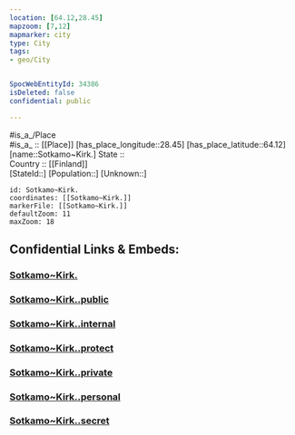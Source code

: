 ```yaml
---
location: [64.12,28.45] 
mapzoom: [7,12] 
mapmarker: city 
type: City
tags:
- geo/City


SpocWebEntityId: 34386
isDeleted: false
confidential: public

---
```

#is_a_/Place  
#is_a_ :: [[Place]] 
[has_place_longitude::28.45] 
[has_place_latitude::64.12] 
[name::Sotkamo~Kirk.] 
State ::  
Country :: [[Finland]]  
[StateId::] 
[Population::] 
[Unknown::] 


```leaflet
id: Sotkamo~Kirk.
coordinates: [[Sotkamo~Kirk.]] 
markerFile: [[Sotkamo~Kirk.]] 
defaultZoom: 11 
maxZoom: 18
```


## Confidential Links & Embeds: 

### [Sotkamo~Kirk.](/_Standards/Earth/Continent/Europe/Europe~North/Finland/Provinces~Finland/Oulu/counties~Oulu/Kainuu/City/Sotkamo~Kirk..md) 

### [Sotkamo~Kirk..public](/_public/Earth/Continent/Europe/Europe~North/Finland/Provinces~Finland/Oulu/counties~Oulu/Kainuu/City/Sotkamo~Kirk..public.md) 

### [Sotkamo~Kirk..internal](/_internal/Earth/Continent/Europe/Europe~North/Finland/Provinces~Finland/Oulu/counties~Oulu/Kainuu/City/Sotkamo~Kirk..internal.md) 

### [Sotkamo~Kirk..protect](/_protect/Earth/Continent/Europe/Europe~North/Finland/Provinces~Finland/Oulu/counties~Oulu/Kainuu/City/Sotkamo~Kirk..protect.md) 

### [Sotkamo~Kirk..private](/_private/Earth/Continent/Europe/Europe~North/Finland/Provinces~Finland/Oulu/counties~Oulu/Kainuu/City/Sotkamo~Kirk..private.md) 

### [Sotkamo~Kirk..personal](/_personal/Earth/Continent/Europe/Europe~North/Finland/Provinces~Finland/Oulu/counties~Oulu/Kainuu/City/Sotkamo~Kirk..personal.md) 

### [Sotkamo~Kirk..secret](/_secret/Earth/Continent/Europe/Europe~North/Finland/Provinces~Finland/Oulu/counties~Oulu/Kainuu/City/Sotkamo~Kirk..secret.md)

